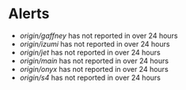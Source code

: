 # Alerts
* *origin/gaffney* has not reported in over 24 hours
* *origin/izumi* has not reported in over 24 hours
* *origin/jet* has not reported in over 24 hours
* *origin/main* has not reported in over 24 hours
* *origin/onyx* has not reported in over 24 hours
* *origin/s4* has not reported in over 24 hours

